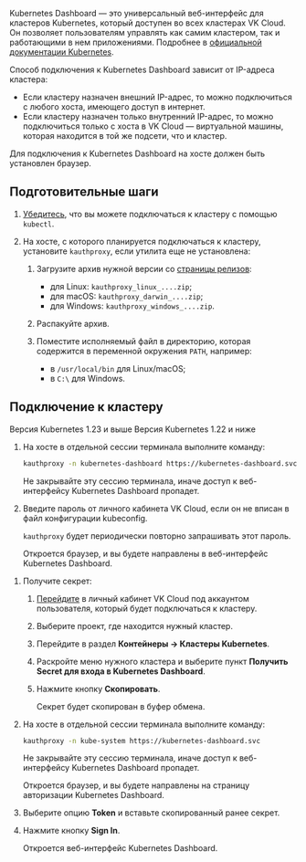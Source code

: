 Kubernetes Dashboard — это универсальный веб-интерфейс для кластеров Kubernetes, который доступен во всех кластерах VK Cloud. Он позволяет пользователям управлять как самим кластером, так и работающими в нем приложениями. Подробнее в [официальной документации Kubernetes](https://kubernetes.io/docs/tasks/access-application-cluster/web-ui-dashboard/).

Способ подключения к Kubernetes Dashboard зависит от IP-адреса кластера:

- Если кластеру назначен внешний IP-адрес, то можно подключиться с любого хоста, имеющего доступ в интернет.
- Если кластеру назначен только внутренний IP-адрес, то можно подключиться только с хоста в VK Cloud — виртуальной машины, которая находится в той же подсети, что и кластер.

Для подключения к Kubernetes Dashboard на хосте должен быть установлен браузер.

## Подготовительные шаги

1. [Убедитесь](../kubectl#proverka_podklyucheniya_k_klasteru), что вы можете подключаться к кластеру с помощью `kubectl`.

1. На хосте, с которого планируется подключаться к кластеру, установите `kauthproxy`, если утилита еще не установлена:

   1. Загрузите архив нужной версии со [страницы релизов](https://github.com/int128/kauthproxy/releases):

      - для Linux: `kauthproxy_linux_....zip`;
      - для macOS: `kauthproxy_darwin_....zip`;
      - для Windows: `kauthproxy_windows_....zip`.

   1. Распакуйте архив.

   1. Поместите исполняемый файл в директорию, которая содержится в переменной окружения `PATH`, например:

      - в `/usr/local/bin` для Linux/macOS;
      - в `C:\` для Windows.

## Подключение к кластеру

<tabs>
<tablist>
<tab>Версия Kubernetes 1.23 и выше</tab>
<tab>Версия Kubernetes 1.22 и ниже</tab>
</tablist>
<tabpanel>

1. На хосте в отдельной сессии терминала выполните команду:

   ```bash
   kauthproxy -n kubernetes-dashboard https://kubernetes-dashboard.svc
   ```

   <warn>

   Не закрывайте эту сессию терминала, иначе доступ к веб-интерфейсу Kubernetes Dashboard пропадет.

   </warn>

1. Введите пароль от личного кабинета VK Cloud, если он не вписан в файл конфигурации kubeconfig.

   `kauthproxy` будет периодически повторно запрашивать этот пароль.

   Откроется браузер, и вы будете направлены в веб-интерфейс Kubernetes Dashboard.

</tabpanel>
<tabpanel>

1. Получите секрет:

   1. [Перейдите](https://mcs.mail.ru/app/) в личный кабинет VK Cloud под аккаунтом пользователя, который будет подключаться к кластеру.
   1. Выберите проект, где находится нужный кластер.
   1. Перейдите в раздел **Контейнеры → Кластеры Kubernetes**.
   1. Раскройте меню нужного кластера и выберите пункт **Получить Secret для входа в Kubernetes Dashboard**.
   1. Нажмите кнопку **Скопировать**.

      Секрет будет скопирован в буфер обмена.

1. На хосте в отдельной сессии терминала выполните команду:

   ```bash
   kauthproxy -n kube-system https://kubernetes-dashboard.svc
   ```

   <warn>

   Не закрывайте эту сессию терминала, иначе доступ к веб-интерфейсу Kubernetes Dashboard пропадет.

   </warn>

   Откроется браузер, и вы будете направлены на страницу авторизации Kubernetes Dashboard.

1. Выберите опцию **Token** и вставьте скопированный ранее секрет.

1. Нажмите кнопку **Sign In**.

   Откроется веб-интерфейс Kubernetes Dashboard.

</tabpanel>
</tabs>
